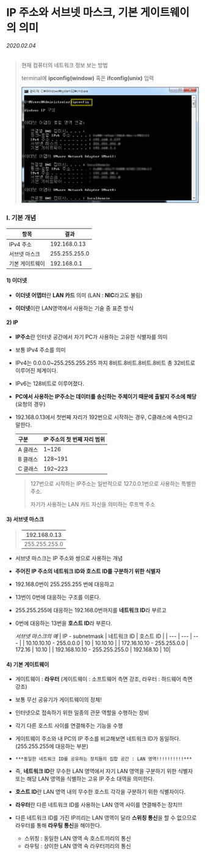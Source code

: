 # IP 주소와 서브넷 마스크, 기본 게이트웨이의 의미

###### 2020.02.04

>현재 컴퓨터의 네트워크 정보 보는 방법
>
>terminal에 **ipconfig(window)** 혹은 **ifconfig(unix)** 입력
>
>![](assets/ipconfig.png)


### I. 기본 개념

| 항목 | 결과 |
| --- | --- |
|IPv4 주소 | 192.168.0.13 |
|서브넷 마스크 | 255.255.255.0 |
|기본 게이트웨이 | 192.168.0.1 |

#### 1) 이더넷
- **이더넷 어뎁터**란 **LAN 카드** 의미 (LAN : **NIC**라고도 불림)

- **이더넷**이란 LAN영역에서 사용하는 기술 중 표준 방식


#### 2) IP

- **IP주소**란 인터넷 공간에서 자기 PC가 사용하는 고유한 식별자를 의미

- 보통 IPv4 주소를 의미

- IPv4는 0.0.0.0~255.255.255.255 까지 8비트.8비트.8비트.8비트 총 32비트로 이루어진 체계이다.

- IPv6는 128비트로 이루어졌다.

- **PC에서 사용하는 IP주소는 데이터를 송신하는 주체이기 때문에 출발지 주소에 해당**(요청의 경우)

- 192.168.0.13에서 첫번째 자리가 192번으로 시작하는 경우, C클래스에 속한다고 말한다.

    | 구분 | IP 주소의 첫 번째 자리 범위 |
    | --- | --- |
    |A 클래스 | 1~126 |
    |B 클래스 | 128~191 |
    |C 클래스 | 192~223 |

    >127번으로 시작하는 IP주소는 일반적으로 127.0.0.1번으로 사용하는 특별한 주소.
    >
    >자기가 사용하는 LAN 카드 자신을 의미하는 루프백 주소

#### 3) 서브넷 마스크

>  |192.168.0.13|
>  |---|
>  |255.255.255.0|

- 서브넷 마스크는 IP 주소와 쌍으로 사용하는 개념

- **주어진 IP 주소의 네트워크 ID와 호스트 ID를 구분하기 위한 식별자**

- 192.168.0번이 255.255.255 번에 대응하고

- 13번이 0번에 대응하는 구조를 이룬다.

- 255.255.255에 대응하는 192.168.0번까지를 **네트워크 ID**라 부르고

- 0번에 대응하는 13번을 **호스트 ID**라 부른다.

    *서브넷 마스크의 예*
    | IP - subnetmask | 네트워크 ID | 호스트 ID |
    | --- | --- | --- |
    | 10.10.10.10 - 255.0.0.0 | 10 | 10.10.10 |
    | 172.16.10.10 - 255.255.0.0 | 172.16 | 10.10 |
    | 192.168.10.10 - 255.255.255.0 | 192.168.10 | 10|    

#### 4) 기본 게이트웨이

- 게이트웨이 : **라우터** (게이트웨이 : 소프트웨어 측면 강조, 라우터 : 하드웨어 측면 강조)

- 보통 무선 공유기가 게이트웨이의 정체!

- 인터넷으로 접속하기 위한 일종의 관문 역할을 수행하는 장비

- 각기 다른 호스트 사이를 연결해주는 기능을 수행

- 게이트웨이 주소와 내 PC의 IP 주소를 비교해보면 네트워크 ID가 동일하다. (255.255.255에 대응하는 부분)

- `***동일한 네트워크 ID를 공유하는 장치들의 집합 공간 : LAN 영역!!!!!!!!!!***`

- 즉, **네트워크 ID**란 무수한 LAN 영역에서 자기 LAN 영역을 구분하기 위한 식별자 또는 해당 LAN 영역을 식별하는 고유 IP 주소 대역을 의미한다.

- **호스트 ID**란 LAN 영역 내의 무수한 호스트 각각을 구분하기 위한 식별자이다.

- **라우터**란 다른 네트워크 ID를 사용하는 LAN 영역 사이를 연결해주는 장치!!!

- 다른 네트워크 ID를 가진 IP끼리는 LAN 영역이 달라 **스위칭 통신**을 할 수 없으므로 라우터를 통해 **라우팅 통신**을 해야한다.

    - 스위칭 : 동일한 LAN 영역 속 호스트끼리의 통신
    - 라우팅 : 상이한 LAN 영역 속 라우터끼리의 통신